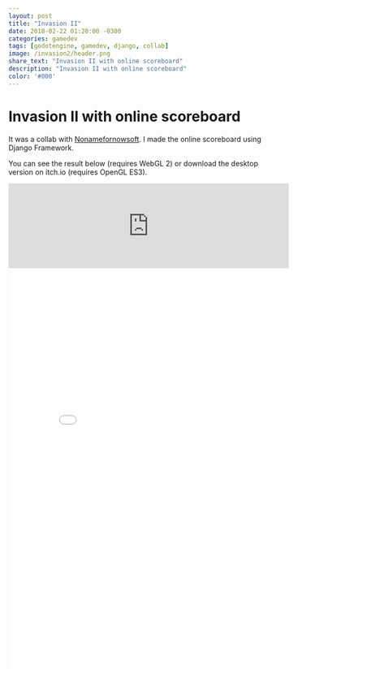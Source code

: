 ```yaml
---
layout: post
title: "Invasion II"
date: 2018-02-22 01:20:00 -0300
categories: gamedev
tags: [godotengine, gamedev, django, collab]
image: /invasion2/header.png
share_text: "Invasion II with online scoreboard"
description: "Invasion II with online scoreboard"
color: '#000'
---
```


# Invasion II with online scoreboard

It was a collab with [Nonamefornowsoft](https://nonamefornow.itch.io/). I made the online scoreboard using Django Framework.

You can see the result below (requires WebGL 2) or download the desktop version on itch.io (requires OpenGL ES3).

<iframe src="https://itch.io/embed/224854?bg_color=000000&amp;fg_color=6efc55&amp;link_color=5abe5d&amp;border_color=ffffff" width="552" height="167" frameborder="0"></iframe>

<iframe width="800" height="800" frameborder="0" marginheight="0" marginwidth="0" scrolling="no" src="/invasion2/"></iframe>